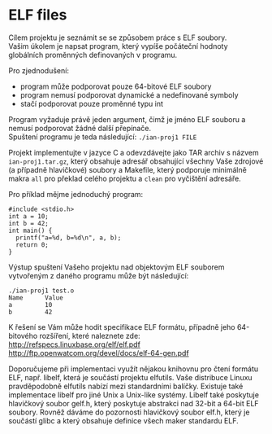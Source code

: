 # ELF files

Cílem projektu je seznámit se se způsobem práce s ELF soubory.  
Vašim úkolem je napsat program, který vypíše počáteční hodnoty globálních proměnných definovaných v programu. 

Pro zjednodušení:
- program může podporovat pouze 64-bitové ELF soubory
- program nemusí podporovat dynamické a nedefinované symboly
- stačí podporovat pouze proměnné typu int


Program vyžaduje právě jeden argument, čimž je jméno ELF souboru a nemusí podporovat žádné další přepínače.  
Spuštení programu je teda následující: `./ian-proj1 FILE`


Projekt implementujte v jazyce C a odevzdávejte jako TAR archiv s názvem `ian-proj1.tar.gz`, který obsahuje adresář obsahující všechny Vaše zdrojové (a případně hlavičkové) soubory a Makefile, který podporuje minimálně makra `all` pro překlad celého projektu a `clean` pro vyčištění adresáře.


Pro příklad mějme jednoduchý program:
```
#include <stdio.h>
int a = 10;
int b = 42;
int main() {
  printf("a=%d, b=%d\n", a, b);
  return 0;
}
```


Výstup spuštení Vašeho projektu nad objektovým ELF souborem vytvořeným z daného programu může být následující:
```
./ian-proj1 test.o
Name      Value
a         10
b         42
```

K řešení se Vám může hodit specifikace ELF formátu, případně jeho 64-bitového rozšíření, které naleznete zde:  
http://refspecs.linuxbase.org/elf/elf.pdf  
http://ftp.openwatcom.org/devel/docs/elf-64-gen.pdf  


Doporučujeme při implementaci využít nějakou knihovnu pro čtení formátu ELF, např. libelf, která je součástí projektu elfutils. Vaše distribuce Linuxu pravděpodobně elfutils nabízí mezi standardními balíčky. Existuje také implementace libelf pro jiné Unix a Unix-like systémy. Libelf také poskytuje hlavičkový soubor gelf.h, který poskytuje abstrakci nad 32-bit a 64-bit ELF soubory. Rovněž dáváme do pozornosti hlavičkový soubor elf.h, který je součástí glibc a který obsahuje definice všech maker standardu ELF.
